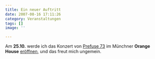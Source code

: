 ```yaml
---
title: Ein neuer Auftritt
date: 2007-08-16 17:11:26
category: Veranstaltungen
tags: []
image: ''

---
```


Am **25.10.** werde ich das Konzert von [Prefuse 73](http://www.myspace.com/prefusion1973) im Münchner **Orange House** [eröffnen](http://www.the-groundzero.com/2007/08/16/prefuse-73-on-tour-in-muenchen-mit-misanthrop/), und das freut mich ungemein.
